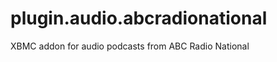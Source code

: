 plugin.audio.abcradionational
=============================

XBMC addon for audio podcasts from ABC Radio National 
